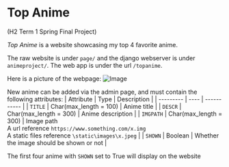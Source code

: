 # Top Anime
(H2 Term 1 Spring Final Project)

*Top Anime* is a website showcasing my top 4 favorite anime.

The raw website is under `page/` and the django webserver is under `animeproject/`. The web app is under the url `/topanime`.

Here is a picture of the webpage:
![Image](images/wp_img.png)

New anime can be added via the admin page, and must contain the following attributes:
| Attribute | Type | Description |
| --------- | ---- | ----------- |
| `TITLE`   | Char(max_length = 100) | Anime title |
| `DESCR`   | Char(max_length = 300) | Anime description |
| `IMGPATH` | Char(max_length = 300) | Image path<br>A url reference `https://www.something.com/x.img`<br>A static files reference `\static\images\x.jpeg` |
| `SHOWN`   | Boolean                | Whether the image should be shown or not |

The first four anime with `SHOWN` set to True will display on the website
